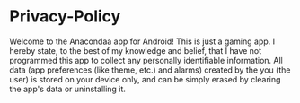 # Privacy-Policy
Welcome to the Anacondaa app for Android!
This is just a gaming app.
I hereby state, to the best of my knowledge and belief, that I have not programmed this app to collect any personally identifiable information.
All data (app preferences (like theme, etc.) and alarms) created by the you (the user) is stored on your device only, and can be simply erased by clearing the app's data or uninstalling it.
